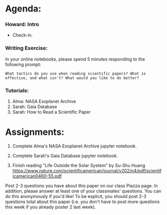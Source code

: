 # Agenda:

### Howard: Intro
- Check-in. 

### Writing Exercise: 
In your online notebooks, please spend 5 minutes responding to the following prompt:

    What tactics do you use when reading scientific papers? What is effective, and what isn't? What would you like to do better?
    
### Tutorials:
1. Alma: NASA Exoplanet Archive
2. Sarah: Gaia Database
3. Sarah: How to Read a Scientific Paper

# Assignments:

1. Complete Alma's NASA Exoplanet Archive jupyter notebook.

2. Complete Sarah's Gaia Database jupyter notebook.

3. Finish reading "Life Outside the Solar System" by Su-Shu Huang https://www.nature.com/scientificamerican/journal/v202/n4/pdf/scientificamerican0460-55.pdf

Post 2-3 questions you have about this paper on our class Piazza page. In addition, please answer at least one of your classmates' questions. You can do this anonymously if you'd like! To be explicit, you should post 2-3 questions total about this paper (i.e. you don't have to post more questions this week if you already poster 2 last week).

